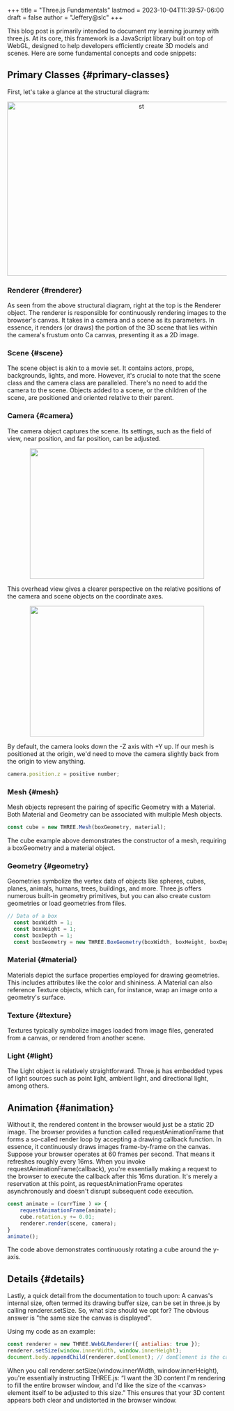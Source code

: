 +++
title = "Three.js Fundamentals"
lastmod = 2023-10-04T11:39:57-06:00
draft = false
author = "Jeffery@slc"
+++

This blog post is primarily intended to document my learning journey with three.js.
At its core, this framework is a JavaScript library built on top of WebGL, designed to help developers efficiently create 3D models and scenes.
Here are some fundamental concepts and code snippets:


## Primary Classes {#primary-classes}

First, let's take a glance at the structural diagram:

<p align = "center">
<img src="/images/threejsBasics/structure.png" alt=st width="600" height="400" position = "center">
</p>

### Renderer {#renderer}

As seen from the above structural diagram, right at the top is the Renderer object.
The renderer is responsible for continuously rendering images to the browser's canvas.
It takes in a camera and a scene as its parameters. In essence, it renders (or draws) the portion of the 3D scene that
lies within the camera's frustum onto Ca canvas, presenting it as a 2D image.


### Scene {#scene}

The scene object is akin to a movie set. It contains actors, props, backgrounds, lights, and more.
However, it's crucial to note that the scene class and the camera class are paralleled.
There's no need to add the camera to the scene. Objects added to a scene, or the children of the scene, are positioned and oriented relative to their parent.


### Camera {#camera}

The camera object captures the scene. Its settings, such as the field of view, near position, and far position, can be adjusted.
<p align = "center">
<img src="/images/threejsBasics/camera1.png"  width="400" height="300">
</p>
This overhead view gives a clearer perspective on the relative positions of the camera and scene objects on the coordinate axes.
<p align = "center">
<img src="/images/threejsBasics/camera2.png"  width="400" height="300">
</p>
By default, the camera looks down the -Z axis with +Y up. If our mesh is positioned at the origin, we'd need to move the camera slightly back from the origin
to view anything.

```Javascript
camera.position.z = positive number;
```


### Mesh {#mesh}

Mesh objects represent the pairing of specific Geometry with a Material. Both Material and Geometry can be associated with multiple Mesh objects.

```Javascript
const cube = new THREE.Mesh(boxGeometry, material);
```

The cube example above demonstrates the constructor of a mesh, requiring a boxGeometry and a material object.


### Geometry {#geometry}

Geometries symbolize the vertex data of objects like spheres, cubes, planes, animals, humans, trees, buildings, and more.
Three.js offers numerous built-in geometry primitives, but you can also create custom geometries or load geometries from files.

```Javascript
// Data of a box
  const boxWidth = 1;
  const boxHeight = 1;
  const boxDepth = 1;
  const boxGeometry = new THREE.BoxGeometry(boxWidth, boxHeight, boxDepth);
```


### Material {#material}

Materials depict the surface properties employed for drawing geometries.
This includes attributes like the color and shininess. A Material can also reference Texture objects, which can, for instance,
wrap an image onto a geometry's surface.


### Texture {#texture}

Textures typically symbolize images loaded from image files, generated from a canvas, or rendered from another scene.


### Light {#light}

The Light object is relatively straightforward. Three.js has embedded types of light sources such as point light, ambient light, and directional light, among others.


## Animation {#animation}

Without it, the rendered content in the browser would just be a static 2D image. The browser provides a function called requestAnimationFrame
that forms a so-called render loop by accepting a drawing callback function. In essence, it continuously draws images frame-by-frame on the canvas.
Suppose your browser operates at 60 frames per second. That means it refreshes roughly every 16ms. When you invoke requestAnimationFrame(callback),
you're essentially making a request to the browser to execute the callback after this 16ms duration.
It's merely a reservation at this point, as requestAnimationFrame operates asynchronously and doesn't disrupt subsequent code execution.

```Javascript
const animate = (currTime ) => {
    requestAnimationFrame(animate);
    cube.rotation.y += 0.01;
    renderer.render(scene, camera);
}
animate();
```

The code above demonstrates continuously rotating a cube around the y-axis.


## Details {#details}

Lastly, a quick detail from the documentation to touch upon:
A canvas's internal size, often termed its drawing buffer size, can be set in three.js by calling renderer.setSize.
So, what size should we opt for? The obvious answer is "the same size the canvas is displayed".

Using my code as an example:

```Javascript
const renderer = new THREE.WebGLRenderer({ antialias: true });
renderer.setSize(window.innerWidth, window.innerHeight);
document.body.appendChild(renderer.domElement); // domElement is the canvas returned from the renderer
```

When you call renderer.setSize(window.innerWidth, window.innerHeight), you're essentially instructing THREE.js: “I want the 3D content I'm rendering
to fill the entire browser window, and I'd like the size of the &lt;canvas&gt; element itself to be adjusted to this size.”
This ensures that your 3D content appears both clear and undistorted in the browser window.
